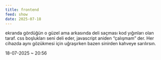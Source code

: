 ```yaml
---
title: frontend
feed: show
date: 2025-07-18
---
```


ekranda gördüğün o güzel ama arkasında deli saçması kod yığınları olan taraf. css boşlukları seni deli eder, javascript aniden “çalışmam” der. Her cihazda aynı gözükmesi için uğraşırken bazen sinirden kahveye sarılırsın.

18-07-2025 ~ 20:56

<!-- LikeBtn.com BEGIN -->
<span class="likebtn-wrapper" data-theme="google" data-lang="tr" data-i18n_like="+"></span>
<script>(function(d,e,s){if(d.getElementById("likebtn_wjs"))return;a=d.createElement(e);m=d.getElementsByTagName(e)[0];a.async=1;a.id="likebtn_wjs";a.src=s;m.parentNode.insertBefore(a, m)})(document,"script","//w.likebtn.com/js/w/widget.js");</script>
<!-- LikeBtn.com END -->
